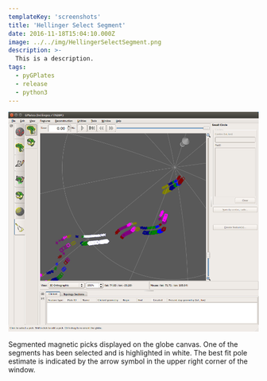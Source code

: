 ```yaml
---
templateKey: 'screenshots'
title: 'Hellinger Select Segment'
date: 2016-11-18T15:04:10.000Z
image: ../../img/HellingerSelectSegment.png
description: >-
  This is a description. 
tags:
  - pyGPlates
  - release
  - python3
---
```

![HellingerSelectSegment](../../img/HellingerSelectSegment.png)

Segmented magnetic picks displayed on the globe canvas. One of the segments has been selected and is highlighted in white. The best fit pole estimate is indicated by the arrow symbol in the upper right corner of the window.
